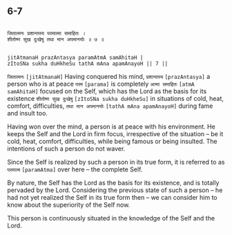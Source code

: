 ## 6-7


```shloka-sa

जितात्मनः प्रशान्तस्य परमात्मा समाहितः ।
शीतोष्ण सुख दुःखेषु तथा मान अपमानयोः ॥ ७ ॥

```
```shloka-sa-hk

jitAtmanaH prazAntasya paramAtmA samAhitaH |
zItoSNa sukha duHkheSu tathA mAna apamAnayoH || 7 ||

```
`जितात्मनः` `[jitAtmanaH]` Having conquered his mind, `प्रशान्तस्य` `[prazAntasya]` a person who is at peace `परम` `[parama]` is completely `अत्मा समाहितः` `[atmA samAhitaH]` focused on the Self, which has the Lord as the basis for its existence `शीतोष्ण सुख दुःखेषु` `[zItoSNa sukha duHkheSu]` in situations of cold, heat, comfort, difficulties, `तथा मान अपमानयोः` `[tathA mAna apamAnayoH]` during fame and insult too.

Having won over the mind, a person is at peace with his environment. He keeps the Self and the Lord in firm focus, irrespective of the situation – be it cold, heat, comfort, difficulties, while being famous or being insulted. The intentions of such a person do not waver. 

Since the Self is realized by such a person in its true form, it is referred to as 
`परमात्म` `[paramAtma]`
 over here – the complete Self. 

By nature, the Self has the Lord as the basis for its existence, and is totally pervaded by the Lord. Considering the previous state of such a person – he had not yet realized the Self in its true form then – we can consider him to know about the superiority of the Self now.

This person is continuously situated in the knowledge of the Self and the Lord.


